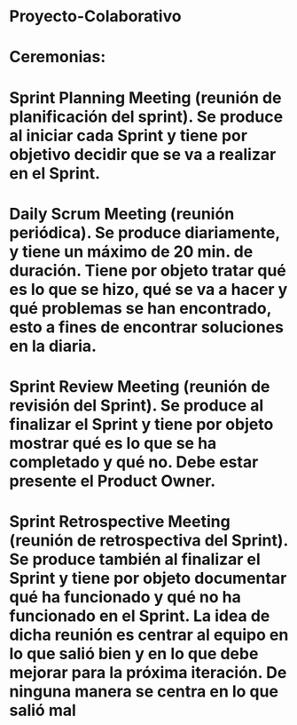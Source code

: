 # Proyecto-Colaborativo

# Ceremonias:
# Sprint Planning Meeting (reunión de planificación del sprint). Se produce al iniciar cada Sprint y tiene por objetivo decidir que se va a realizar en el Sprint.
# Daily Scrum Meeting (reunión periódica). Se produce diariamente, y tiene un máximo de 20 min. de duración. Tiene por objeto tratar qué es lo que se hizo, qué se va a hacer y qué problemas se han encontrado, esto a fines de encontrar soluciones en la diaria.
# Sprint Review Meeting (reunión de revisión del Sprint). Se produce al finalizar el Sprint y tiene por objeto mostrar qué es lo que se ha completado y qué no. Debe estar presente el Product Owner.
# Sprint Retrospective Meeting (reunión de retrospectiva del Sprint). Se produce también al finalizar el Sprint y tiene por objeto documentar qué ha funcionado y qué no ha funcionado en el Sprint. La idea de dicha reunión es centrar al equipo en lo que salió bien y en lo que debe mejorar para la próxima iteración. De ninguna manera se centra en lo que salió mal 
